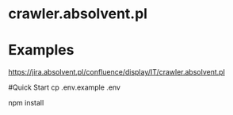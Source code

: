 # crawler.absolvent.pl

# Examples
https://jira.absolvent.pl/confluence/display/IT/crawler.absolvent.pl

#Quick Start
cp .env.example .env

npm install

